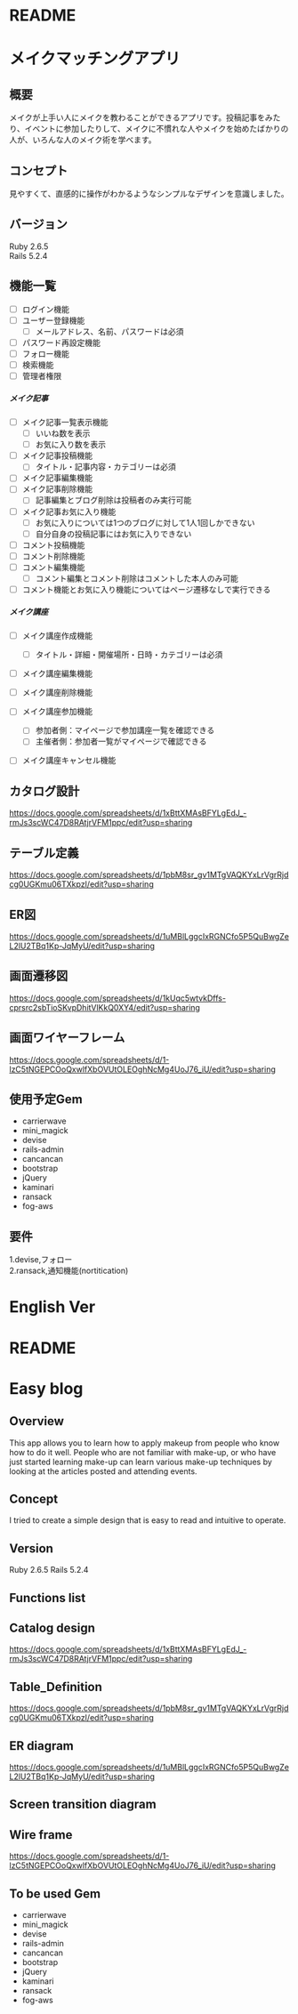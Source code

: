 # README

# メイクマッチングアプリ

## 概要
メイクが上手い人にメイクを教わることができるアプリです。投稿記事をみたり、イベントに参加したりして、メイクに不慣れな人やメイクを始めたばかりの人が、いろんな人のメイク術を学べます。

## コンセプト
見やすくて、直感的に操作がわかるようなシンプルなデザインを意識しました。

## バージョン
Ruby 2.6.5  
Rails 5.2.4

## 機能一覧
- [ ] ログイン機能
- [ ] ユーザー登録機能
  - [ ] メールアドレス、名前、パスワードは必須
- [ ] パスワード再設定機能
- [ ] フォロー機能
- [ ] 検索機能
- [ ] 管理者権限

##### メイク記事
- [ ] メイク記事一覧表示機能
  - [ ] いいね数を表示
  - [ ] お気に入り数を表示
- [ ] メイク記事投稿機能
  - [ ] タイトル・記事内容・カテゴリーは必須
- [ ] メイク記事編集機能
- [ ] メイク記事削除機能
  - [ ] 記事編集とブログ削除は投稿者のみ実行可能
- [ ] メイク記事お気に入り機能
  - [ ] お気に入りについては1つのブログに対して1人1回しかできない
  - [ ] 自分自身の投稿記事にはお気に入りできない
- [ ] コメント投稿機能
- [ ] コメント削除機能
- [ ] コメント編集機能
  - [ ] コメント編集とコメント削除はコメントした本人のみ可能
- [ ] コメント機能とお気に入り機能についてはページ遷移なしで実行できる

##### メイク講座
- [ ] メイク講座作成機能
  - [ ] タイトル・詳細・開催場所・日時・カテゴリーは必須
- [ ] メイク講座編集機能
- [ ] メイク講座削除機能
- [ ] メイク講座参加機能
  - [ ] 参加者側：マイページで参加講座一覧を確認できる
  - [ ] 主催者側：参加者一覧がマイページで確認できる
- [ ] メイク講座キャンセル機能


## カタログ設計
https://docs.google.com/spreadsheets/d/1xBttXMAsBFYLgEdJ_-rmJs3scWC47D8RAtjrVFM1ppc/edit?usp=sharing

## テーブル定義
https://docs.google.com/spreadsheets/d/1pbM8sr_gv1MTgVAQKYxLrVgrRjdcg0UGKmu06TXkpzI/edit?usp=sharing

## ER図
https://docs.google.com/spreadsheets/d/1uMBlLggcIxRGNCfo5P5QuBwgZeL2lU2TBq1Kp-JqMyU/edit?usp=sharing

## 画面遷移図
https://docs.google.com/spreadsheets/d/1kUqc5wtvkDffs-cprsrc2sbTioSKvpDhitVlKkQ0XY4/edit?usp=sharing

## 画面ワイヤーフレーム
https://docs.google.com/spreadsheets/d/1-lzC5tNGEPCOoQxwlfXbOVUtOLEOghNcMg4UoJ76_iU/edit?usp=sharing


## 使用予定Gem
* carrierwave
* mini_magick
* devise
* rails-admin
* cancancan
* bootstrap
* jQuery
* kaminari
* ransack
* fog-aws

## 要件
1.devise,フォロー  
2.ransack,通知機能(nortitication)



# English Ver

# README

# Easy blog

## Overview
This app allows you to learn how to apply makeup from people who know how to do it well. People who are not familiar with make-up, or who have just started learning make-up can learn various make-up techniques by looking at the articles posted and attending events.

## Concept
I tried to create a simple design that is easy to read and intuitive to operate.

## Version
Ruby 2.6.5
Rails 5.2.4

## Functions list


## Catalog design
https://docs.google.com/spreadsheets/d/1xBttXMAsBFYLgEdJ_-rmJs3scWC47D8RAtjrVFM1ppc/edit?usp=sharing

## Table_Definition
https://docs.google.com/spreadsheets/d/1pbM8sr_gv1MTgVAQKYxLrVgrRjdcg0UGKmu06TXkpzI/edit?usp=sharing

## ER diagram
https://docs.google.com/spreadsheets/d/1uMBlLggcIxRGNCfo5P5QuBwgZeL2lU2TBq1Kp-JqMyU/edit?usp=sharing

## Screen transition diagram


## Wire frame
https://docs.google.com/spreadsheets/d/1-lzC5tNGEPCOoQxwlfXbOVUtOLEOghNcMg4UoJ76_iU/edit?usp=sharing



## To be used Gem
* carrierwave
* mini_magick
* devise
* rails-admin
* cancancan
* bootstrap
* jQuery
* kaminari
* ransack
* fog-aws
